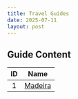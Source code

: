 ```yaml
---
title: Travel Guides
date: 2025-07-11
layout: post
---
```


## Guide Content

|  ID |                         Name                         | 
|:---:|:----------------------------------------------------:|
|  1  |               [Madeira](/pages/Madeira)              |  
